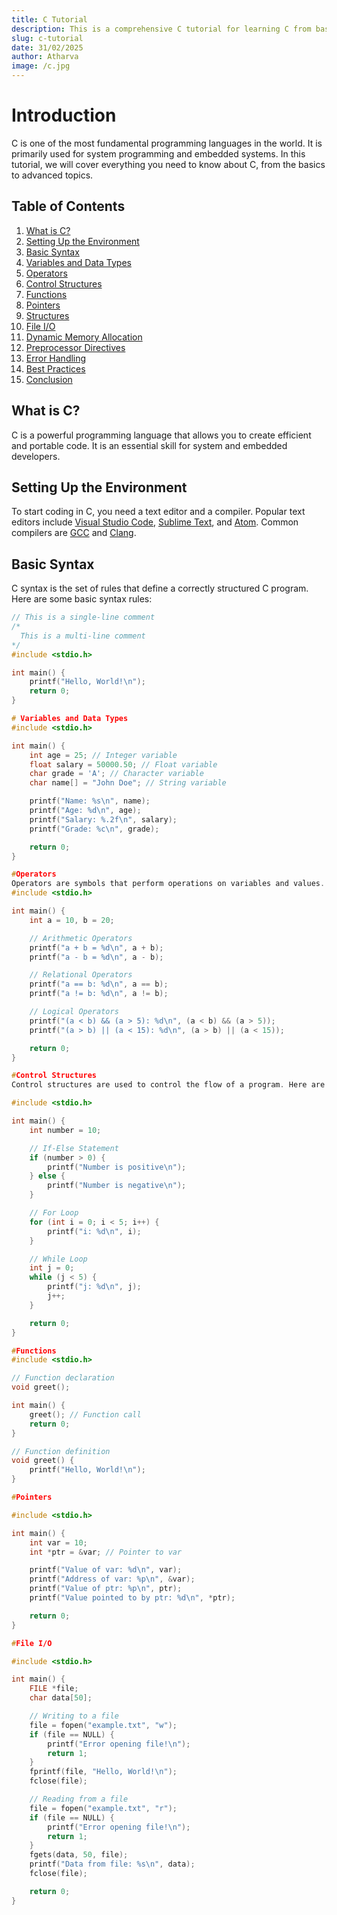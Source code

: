 ```yaml
---
title: C Tutorial
description: This is a comprehensive C tutorial for learning C from basics to advanced concepts.
slug: c-tutorial
date: 31/02/2025
author: Atharva
image: /c.jpg
---
```


# Introduction

C is one of the most fundamental programming languages in the world. It is primarily used for system programming and embedded systems. In this tutorial, we will cover everything you need to know about C, from the basics to advanced topics.

## Table of Contents

1. [What is C?](#what-is-c)
2. [Setting Up the Environment](#setting-up-the-environment)
3. [Basic Syntax](#basic-syntax)
4. [Variables and Data Types](#variables-and-data-types)
5. [Operators](#operators)
6. [Control Structures](#control-structures)
7. [Functions](#functions)
8. [Pointers](#pointers)
9. [Structures](#structures)
10. [File I/O](#file-io)
11. [Dynamic Memory Allocation](#dynamic-memory-allocation)
12. [Preprocessor Directives](#preprocessor-directives)
13. [Error Handling](#error-handling)
14. [Best Practices](#best-practices)
15. [Conclusion](#conclusion)

## What is C?

C is a powerful programming language that allows you to create efficient and portable code. It is an essential skill for system and embedded developers.

## Setting Up the Environment

To start coding in C, you need a text editor and a compiler. Popular text editors include [Visual Studio Code](https://code.visualstudio.com/), [Sublime Text](https://www.sublimetext.com/), and [Atom](https://atom.io/). Common compilers are [GCC](https://gcc.gnu.org/) and [Clang](https://clang.llvm.org/).

## Basic Syntax

C syntax is the set of rules that define a correctly structured C program. Here are some basic syntax rules:

```c
// This is a single-line comment
/*
  This is a multi-line comment
*/
#include <stdio.h>

int main() {
    printf("Hello, World!\n");
    return 0;
}

# Variables and Data Types
#include <stdio.h>

int main() {
    int age = 25; // Integer variable
    float salary = 50000.50; // Float variable
    char grade = 'A'; // Character variable
    char name[] = "John Doe"; // String variable

    printf("Name: %s\n", name);
    printf("Age: %d\n", age);
    printf("Salary: %.2f\n", salary);
    printf("Grade: %c\n", grade);

    return 0;
}

#Operators
Operators are symbols that perform operations on variables and values. Here are some examples:
#include <stdio.h>

int main() {
    int a = 10, b = 20;

    // Arithmetic Operators
    printf("a + b = %d\n", a + b);
    printf("a - b = %d\n", a - b);

    // Relational Operators
    printf("a == b: %d\n", a == b);
    printf("a != b: %d\n", a != b);

    // Logical Operators
    printf("(a < b) && (a > 5): %d\n", (a < b) && (a > 5));
    printf("(a > b) || (a < 15): %d\n", (a > b) || (a < 15));

    return 0;
}

#Control Structures
Control structures are used to control the flow of a program. Here are some examples:

#include <stdio.h>

int main() {
    int number = 10;

    // If-Else Statement
    if (number > 0) {
        printf("Number is positive\n");
    } else {
        printf("Number is negative\n");
    }

    // For Loop
    for (int i = 0; i < 5; i++) {
        printf("i: %d\n", i);
    }

    // While Loop
    int j = 0;
    while (j < 5) {
        printf("j: %d\n", j);
        j++;
    }

    return 0;
}

#Functions
#include <stdio.h>

// Function declaration
void greet();

int main() {
    greet(); // Function call
    return 0;
}

// Function definition
void greet() {
    printf("Hello, World!\n");
}

#Pointers

#include <stdio.h>

int main() {
    int var = 10;
    int *ptr = &var; // Pointer to var

    printf("Value of var: %d\n", var);
    printf("Address of var: %p\n", &var);
    printf("Value of ptr: %p\n", ptr);
    printf("Value pointed to by ptr: %d\n", *ptr);

    return 0;
}

#File I/O

#include <stdio.h>

int main() {
    FILE *file;
    char data[50];

    // Writing to a file
    file = fopen("example.txt", "w");
    if (file == NULL) {
        printf("Error opening file!\n");
        return 1;
    }
    fprintf(file, "Hello, World!\n");
    fclose(file);

    // Reading from a file
    file = fopen("example.txt", "r");
    if (file == NULL) {
        printf("Error opening file!\n");
        return 1;
    }
    fgets(data, 50, file);
    printf("Data from file: %s\n", data);
    fclose(file);

    return 0;
}


```
